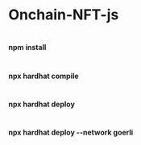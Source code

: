 # Onchain-NFT-js
# <h4> npm install </h4>
# <h4> npx hardhat compile</h4>
# <h4> npx hardhat deploy</h4>
# <h4> npx hardhat deploy --network goerli </h4>
